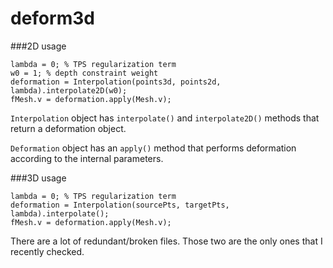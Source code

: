 deform3d
========

###2D usage

```
lambda = 0; % TPS regularization term
w0 = 1; % depth constraint weight
deformation = Interpolation(points3d, points2d, lambda).interpolate2D(w0);
fMesh.v = deformation.apply(Mesh.v);
```

`Interpolation` object has `interpolate()` and `interpolate2D()` methods that return a deformation object.

`Deformation` object has an `apply()` method that performs deformation according to the internal parameters.

###3D usage

```
lambda = 0; % TPS regularization term
deformation = Interpolation(sourcePts, targetPts, lambda).interpolate();
fMesh.v = deformation.apply(Mesh.v);
```

There are a lot of redundant/broken files. Those two are the only ones that I recently checked.
